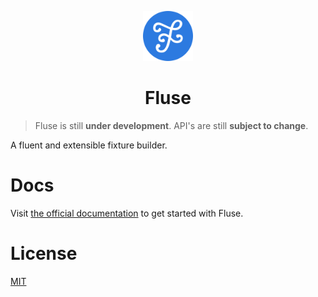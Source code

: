 <p align="center">
  <a href="https://nayni.github.io/fluse">
    <img alt="fluse logo" src="./website/static/img/logo.svg" width="80" />
  </a>
</p>
<h1 align="center">
  Fluse
</h1>

> Fluse is still **under development**. API's are still **subject to change**.

A fluent and extensible fixture builder.

# Docs

Visit [the official documentation](https://nayni.github.io/fluse) to get started with Fluse.

# License

[MIT](./LICENSE)
